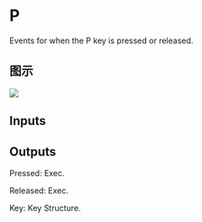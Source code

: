 # P

Events for when the P key is pressed or released.

## 图示

![]($-20221218-19263038.png)

## Inputs

## Outputs

Pressed: Exec.

Released: Exec.

Key: Key Structure.

